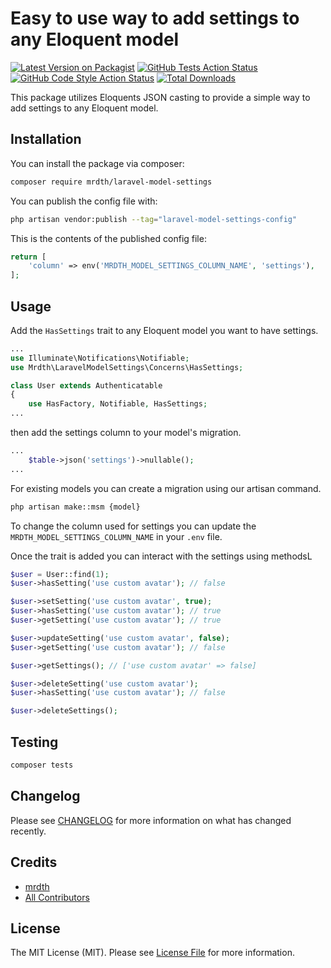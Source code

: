 # Easy to use way to add settings to any Eloquent model

[![Latest Version on Packagist](https://img.shields.io/packagist/v/mrdth/laravel-model-settings.svg?style=flat-square)](https://packagist.org/packages/mrdth/laravel-model-settings)
[![GitHub Tests Action Status](https://img.shields.io/github/actions/workflow/status/mrdth/laravel-model-settings/run-tests.yml?branch=main&label=tests&style=flat-square)](https://github.com/mrdth/laravel-model-settings/actions?query=workflow%3Arun-tests+branch%3Amain)
[![GitHub Code Style Action Status](https://img.shields.io/github/actions/workflow/status/mrdth/laravel-model-settings/fix-php-code-style-issues.yml?branch=main&label=code%20style&style=flat-square)](https://github.com/mrdth/laravel-model-settings/actions?query=workflow%3A"Fix+PHP+code+style+issues"+branch%3Amain)
[![Total Downloads](https://img.shields.io/packagist/dt/mrdth/laravel-model-settings.svg?style=flat-square)](https://packagist.org/packages/mrdth/laravel-model-settings)

This package utilizes Eloquents JSON casting to provide a simple way to add settings to any Eloquent model.

## Installation

You can install the package via composer:

```bash
composer require mrdth/laravel-model-settings
```

You can publish the config file with:

```bash
php artisan vendor:publish --tag="laravel-model-settings-config"
```

This is the contents of the published config file:

```php
return [
    'column' => env('MRDTH_MODEL_SETTINGS_COLUMN_NAME', 'settings'),
];
```

## Usage

Add the `HasSettings` trait to any Eloquent model you want to have settings.

```php
...
use Illuminate\Notifications\Notifiable;
use Mrdth\LaravelModelSettings\Concerns\HasSettings;

class User extends Authenticatable
{
    use HasFactory, Notifiable, HasSettings;
...
```

then add the settings column to your model's migration.

```php
...
    $table->json('settings')->nullable();
...
```

For existing models you can create a migration using our artisan command.

```bash
php artisan make::msm {model}
```

To change the column used for settings you can update the `MRDTH_MODEL_SETTINGS_COLUMN_NAME` in your `.env` file.

Once the trait is added you can interact with the settings using methodsL

```php
$user = User::find(1);
$user->hasSetting('use custom avatar'); // false

$user->setSetting('use custom avatar', true);
$user->hasSetting('use custom avatar'); // true
$user->getSetting('use custom avatar'); // true

$user->updateSetting('use custom avatar', false);
$user->getSetting('use custom avatar'); // false

$user->getSettings(); // ['use custom avatar' => false]

$user->deleteSetting('use custom avatar');
$user->hasSetting('use custom avatar'); // false

$user->deleteSettings();
```

## Testing

```bash
composer tests
```

## Changelog

Please see [CHANGELOG](CHANGELOG.md) for more information on what has changed recently.

## Credits

- [mrdth](https://github.com/mrdth)
- [All Contributors](../../contributors)

## License

The MIT License (MIT). Please see [License File](LICENSE.md) for more information.
